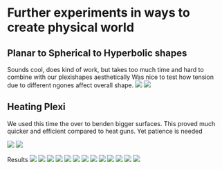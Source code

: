 # Further experiments in ways to create physical world


## Planar to Spherical to Hyperbolic shapes
Sounds cool, does kind of work, but takes too much time and hard to combine with our plexishapes aesthetically
Was nice to test how tension due to different ngones affect overall shape.
![](/Devlog/img/jpg/2023-05-10-devlog-2577.jpeg)
![](/Devlog/img/jpg/2023-05-10-devlog-2578.jpeg)



## Heating Plexi

We used this time the over to benden bigger surfaces. This proved much quicker and efficient compared to heat guns.
Yet patience is needed


![](/Devlog/img/jpg/2023-05-10-devlog-2559.jpeg)
![](/Devlog/img/jpg/2023-05-10-devlog-2562.gif)

Results
![](/Devlog/img/jpg/2023-05-10-devlog-2570.jpeg)
![](/Devlog/img/jpg/2023-05-10-devlog-2579.jpeg)
![](/Devlog/img/jpg/2023-05-10-devlog-2580.jpeg)
![](/Devlog/img/jpg/2023-05-10-devlog-2581.jpeg)
![](/Devlog/img/jpg/2023-05-10-devlog-2582.jpeg)
![](/Devlog/img/jpg/2023-05-10-devlog-2583.jpeg)
![](/Devlog/img/jpg/2023-05-10-devlog-2585.jpeg)
![](/Devlog/img/jpg/2023-05-10-devlog-2588.jpeg)
![](/Devlog/img/jpg/2023-05-10-devlog-2590.jpeg)
![](/Devlog/img/jpg/2023-05-10-devlog-2592.jpeg)
![](/Devlog/img/jpg/2023-05-10-devlog-2595.jpeg)
![](/Devlog/img/jpg/2023-05-10-devlog-2596.jpeg)
![](/Devlog/img/jpg/2023-05-10-devlog-2599.jpeg)
